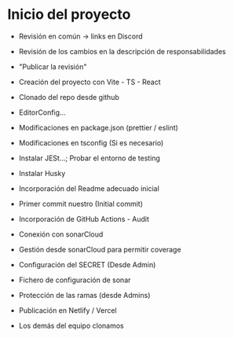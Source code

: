 # Inicio del proyecto

- Revisión en común -> links en Discord
- Revisión de los cambios en la descripción de responsabilidades
- "Publicar la revisión"
- Creación del proyecto con Vite - TS - React

- Clonado del repo desde github
- EditorConfig...
- Modificaciones en package.json (prettier / eslint)
- Modificaciones en tsconfig (Si es necesario)
- Instalar JESt...; Probar el entorno de testing
- Instalar Husky
- Incorporación del Readme adecuado inicial
- Primer commit nuestro (Initial commit)

- Incorporación de GitHub Actions - Audit
- Conexión con sonarCloud
- Gestión desde sonarCloud para permitir coverage
- Configuración del SECRET (Desde Admin)
- Fichero de configuración de sonar

- Protección de las ramas (desde Admins)
- Publicación en Netlify / Vercel  

- Los demás del equipo clonamos
